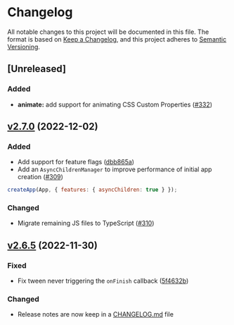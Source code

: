 # Changelog

All notable changes to this project will be documented in this file. The format is based on [Keep a Changelog](https://keepachangelog.com/en/1.0.0/), and this project adheres to [Semantic Versioning](https://semver.org/spec/v2.0.0.html).

## [Unreleased]

### Added

- **animate:** add support for animating CSS Custom Properties ([#332](https://github.com/studiometa/js-toolkit/pull/332))

## [v2.7.0](https://github.com/studiometa/js-toolkit/compare/2.6.5..2.7.0) (2022-12-02)

### Added

- Add support for feature flags ([dbb865a](https://github.com/studiometa/js-toolkit/commit/dbb865a))
- Add an `AsyncChildrenManager` to improve performance of initial app creation ([#309](https://github.com/studiometa/js-toolkit/pull/309))

```js
createApp(App, { features: { asyncChildren: true } });
```

### Changed

- Migrate remaining JS files to TypeScript ([#310](https://github.com/studiometa/js-toolkit/pull/310))

## [v2.6.5](https://github.com/studiometa/js-toolkit/compare/2.6.4...2.6.5) (2022-11-30)

### Fixed

- Fix tween never triggering the `onFinish` callback ([5f4632b](https://github.com/studiometa/js-toolkit/commit/5f4632b))

### Changed

- Release notes are now keep in a [CHANGELOG.md](https://github.com/studiometa/js-toolkit/blob/develop/CHANGELOG.md) file
